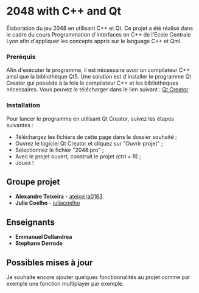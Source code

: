 # 2048 with C++ and Qt

Élaboration du jeu 2048 en utilisant C++ et Qt. Ce projet a été réalisé dans le cadre du cours Programmation d'interfaces en C++ de l'Ecole Centrale Lyon afin d'appliquer les concepts appris sur le language C++ et Qml.

### Preréquis

Afin d'exécuter le programme, il est nécessaire avoir un compilateur C++ ainsi que la bibliothèque Qt5. Une solution est d'installer le programme Qt Creator qui possède à la fois le compilateur C++ et les bibliothèques nécessaires. Vous pouvez le télécharger dans le lien suivant : [Qt Creator](https://www.qt.io/download/)

### Installation

Pour lancer le programme en utilisant Qt Creator, suivez les étapes suivantes :
- Téléchargez les fichiers de cette page dans le dossier souhaité ;
- Ouvrez le logiciel Qt Creator et cliquez sur "Ouvrir projet" ;
- Selectionnez le fichier "2048.pro" ;
- Avec le projet ouvert, construit le projet (ctrl + R) ;
- Jouez !

## Groupe projet

* **Alexandre Teixeira** - [ateixeira0163](https://github.com/ateixeira0163)
* **Julia Coelho** - [juliacoelho](https://github.com/juliacoelho)

## Enseignants

* **Emmanuel Dellandrea**
* **Stephane Derrode**

## Possibles mises à jour 

Je souhaite encore ajouter quelques fonctionnalités au projet comme par exemple une fonction multiplayer par exemple. 
